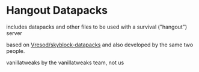 
# Hangout Datapacks

includes datapacks and other files to be used with a survival ("hangout") server

based on [Vresod/skyblock-datapacks](https://github.com/Vresod/skyblock-datapacks) and also developed by the same two people.

vanillatweaks by the vanillatweaks team, not us
